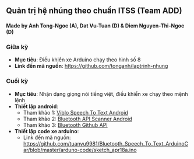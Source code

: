 ## Quản trị hệ nhúng theo chuẩn ITSS (Team ADD)

#### Made by Anh Tong-Ngoc (A), Dat Vu-Tuan (D) & Diem Nguyen-Thi-Ngoc (D)

### Giữa kỳ

- **Mục tiêu**: Điều khiển xe Arduino chạy theo hình số 8
- **Link đến mã nguồn**: https://github.com/tonganh/laptrinh-nhung

### Cuối kỳ

- **Mục tiêu**: Nhận dạng giọng nói tiếng việt, điều khiển xe chạy theo mệnh lệnh
- **Thiết lập android**:
  - Tham khảo 1: [Viblo Speech To Text Android](https://viblo.asia/p/huong-dan-lam-viec-voi-speech-to-text-trong-android-aRBeXnmpvWE)
  - Tham khảo 2: [Bluetooth API Scanner Android](https://viblo.asia/p/tim-hieu-ve-bluetooth-api-tren-android-tao-mot-ung-dung-bluetooth-scanner-3wjAM7JARmWe)
  - Tham khảo 3: [Bluetooth Github API](https://github.com/cong91/BluetoothScannerTutorial)
- **Thiết lập code xe arduino**:
  - Link đến mã nguồn: https://github.com/tuanvu9981/Bluetooth_Speech_To_Text_ArduinoCar/blob/master/arduno-code/sketch_apr18a.ino
